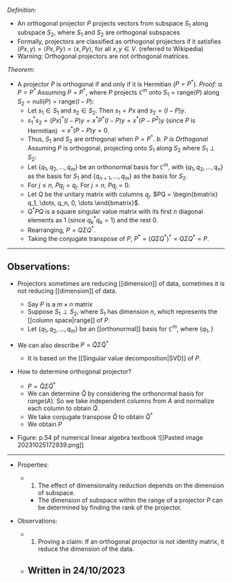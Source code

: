 *Definition:*
- An orthogonal projector $P$ projects vectors from subspace $S_1$ along subspace $S_2$, where $S_1$ and $S_2$ are orthogonal subspaces
- Formally, projectors are classified as orthogonal projectors if it satisfies $\langle Px, y \rangle = \langle Px, Py \rangle = \langle x, Py \rangle$, for all $x, y \in V$.  (referred to Wikipedia)
- Warning: Orthogonal projectors are not orthogonal matrices. 


*Theorem:*
- A projector $P$ is orthogonal if and only if it is Hermitian ($P = P^*$).
	*Proof:*
	*a. $P = P^*$*
	Assuming $P = P^*$, where $P$ projects $\mathbb{C}^m$ onto $S_1 = \text{range}(P)$ along $S_2 = \text{null}(P) = \text{range}(I - P)$:
	- Let $s_1 \in S_1$ and $s_2 \in S_2$. Then $s_1 = Px$ and $s_2 = (I - P)y$.
	- $s_1^* s_2 = (Px)^* (I - P)y = x^*P^* (I - P)y = x^*(P - P^2)y$ (since $P$ is Hermitian) $= x^*(P - P)y = 0$.
	- Thus, $S_1$ and $S_2$ are orthogonal when $P = P^*$.
	*b. $P$ is Orthogonal*
	Assuming $P$ is orthogonal, projecting onto $S_1$ along $S_2$ where $S_1 \perp S_2$:
	- Let $\{q_1, q_2, \dots, q_m\}$ be an orthonormal basis for $\mathbb{C}^m$, with $\{q_1, q_2, \dots, q_n\}$ as the basis for $S_1$ and $\{q_{n+1}, \dots, q_m\}$ as the basis for $S_2$.
	- For $j \leq n$, $Pq_j = q_j$. For $j > n$, $Pq_j = 0$.
	- Let $Q$ be the unitary matrix with columns $q_j$. $PQ = \begin{bmatrix} q_1, \dots, q_n, 0, \dots \end{bmatrix}$.
	- $Q^*PQ$ is a square singular value matrix with its first $n$ diagonal elements as $1$ (since $q_k^*q_k = 1$) and the rest $0$.
	- Rearranging, $P = Q\Sigma Q^*$.
	- Taking the conjugate transpose of $P$, $P^* = (Q\Sigma Q^*)^* = Q \Sigma Q^* = P$.

---
## Observations:

- Projectors sometimes are reducing [[dimension]] of data, sometimes it is not reducing [[dimension]] of data. 
	- Say $P$ is a $m \times n$ matrix 
	- Suppose $S_1 \perp S_2$, where $S_1$ has dimension $n$, which represents the [[column space|range]] of $P$. 
	- Let $\{ q_1, q_2, \dots, q_m \}$ be an [[orthonormal]] basis for $\mathbb{C}^m$, where $\{ q_1, \}$

- We can also describe $P = \hat Q \Sigma \hat Q^*$ 
	- It is based on the [[Singular value decomposition|SVD]] of $P$. 

- How to determine orthogonal projector?
	- $P = \hat Q \Sigma \hat Q^*$ 
	- We can determine $\hat Q$ by considering the orthonormal basis for $range(A)$. So we take independent columns from $A$ and normalize each column to obtain $\hat Q$. 
	- We take conjugate transpose $\hat Q$ to obtain $\hat Q^*$
	- We obtain $P$

- Figure: p.54 pf numerical linear algebra textbook
![[Pasted image 20231025172939.png]]


---
- Properties:
	- 1. The effect of dimensionality reduction depends on the dimension of subspace.
		- The dimension of subspace within the range of a projector $P$ can be determined by finding the rank of the projector. 

- Observations:
	- 1. Proving a claim: If an orthogonal projector is not identity matrix, it reduce the dimension of the data. 
	- Written in 24/10/2023
		- 